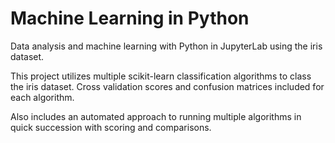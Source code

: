 # Machine Learning in Python
Data analysis and machine learning with Python in JupyterLab using the iris dataset.

This project utilizes multiple scikit-learn classification algorithms to class the iris dataset. Cross validation scores and confusion matrices included for each algorithm.

Also includes an automated approach to running multiple algorithms in quick succession with scoring and comparisons.
